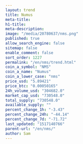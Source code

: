 ```yaml
---
layout: trend
title: Numus
meta-title: 
h1-title: 
meta-description: 
image: "/media/20780637/nms.png"
published: true
allow_search_engine: false
sitemap: false
enable_comment: false
sort_order: 1227
permalink: "/en/nms/trend.html"
coin_a_symbol: "NMS"
coin_a_name: "Numus"
coin_a_lower_case: "nms"
price_usd: "5.89421"
price_btc: "0.00050165"
24h_volume_usd: "304682.0"
market_cap_usd: "730548.0"
total_supply: "730548.0"
available_supply: ""
percent_change_1h: "-3.43"
percent_change_24h: "-44.14"
percent_change_7d: "-71.72"
last_updated: "1517140766"
parent-url: "/en/nms/"
author: Sam
---
```


